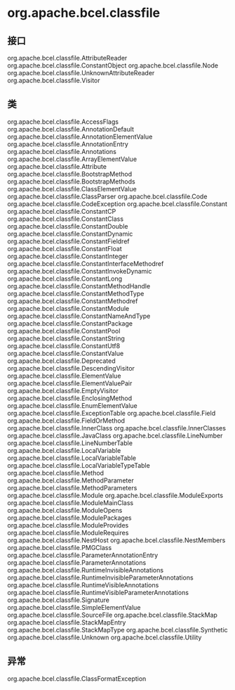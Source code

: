 # org.apache.bcel.classfile

## 接口

org.apache.bcel.classfile.AttributeReader
org.apache.bcel.classfile.ConstantObject
org.apache.bcel.classfile.Node
org.apache.bcel.classfile.UnknownAttributeReader
org.apache.bcel.classfile.Visitor

## 类

org.apache.bcel.classfile.AccessFlags
org.apache.bcel.classfile.AnnotationDefault
org.apache.bcel.classfile.AnnotationElementValue
org.apache.bcel.classfile.AnnotationEntry
org.apache.bcel.classfile.Annotations
org.apache.bcel.classfile.ArrayElementValue
org.apache.bcel.classfile.Attribute
org.apache.bcel.classfile.BootstrapMethod
org.apache.bcel.classfile.BootstrapMethods
org.apache.bcel.classfile.ClassElementValue
org.apache.bcel.classfile.ClassParser
org.apache.bcel.classfile.Code
org.apache.bcel.classfile.CodeException
org.apache.bcel.classfile.Constant
org.apache.bcel.classfile.ConstantCP
org.apache.bcel.classfile.ConstantClass
org.apache.bcel.classfile.ConstantDouble
org.apache.bcel.classfile.ConstantDynamic
org.apache.bcel.classfile.ConstantFieldref
org.apache.bcel.classfile.ConstantFloat
org.apache.bcel.classfile.ConstantInteger
org.apache.bcel.classfile.ConstantInterfaceMethodref
org.apache.bcel.classfile.ConstantInvokeDynamic
org.apache.bcel.classfile.ConstantLong
org.apache.bcel.classfile.ConstantMethodHandle
org.apache.bcel.classfile.ConstantMethodType
org.apache.bcel.classfile.ConstantMethodref
org.apache.bcel.classfile.ConstantModule
org.apache.bcel.classfile.ConstantNameAndType
org.apache.bcel.classfile.ConstantPackage
org.apache.bcel.classfile.ConstantPool
org.apache.bcel.classfile.ConstantString
org.apache.bcel.classfile.ConstantUtf8
org.apache.bcel.classfile.ConstantValue
org.apache.bcel.classfile.Deprecated
org.apache.bcel.classfile.DescendingVisitor
org.apache.bcel.classfile.ElementValue
org.apache.bcel.classfile.ElementValuePair
org.apache.bcel.classfile.EmptyVisitor
org.apache.bcel.classfile.EnclosingMethod
org.apache.bcel.classfile.EnumElementValue
org.apache.bcel.classfile.ExceptionTable
org.apache.bcel.classfile.Field
org.apache.bcel.classfile.FieldOrMethod
org.apache.bcel.classfile.InnerClass
org.apache.bcel.classfile.InnerClasses
org.apache.bcel.classfile.JavaClass
org.apache.bcel.classfile.LineNumber
org.apache.bcel.classfile.LineNumberTable
org.apache.bcel.classfile.LocalVariable
org.apache.bcel.classfile.LocalVariableTable
org.apache.bcel.classfile.LocalVariableTypeTable
org.apache.bcel.classfile.Method
org.apache.bcel.classfile.MethodParameter
org.apache.bcel.classfile.MethodParameters
org.apache.bcel.classfile.Module
org.apache.bcel.classfile.ModuleExports
org.apache.bcel.classfile.ModuleMainClass
org.apache.bcel.classfile.ModuleOpens
org.apache.bcel.classfile.ModulePackages
org.apache.bcel.classfile.ModuleProvides
org.apache.bcel.classfile.ModuleRequires
org.apache.bcel.classfile.NestHost
org.apache.bcel.classfile.NestMembers
org.apache.bcel.classfile.PMGClass
org.apache.bcel.classfile.ParameterAnnotationEntry
org.apache.bcel.classfile.ParameterAnnotations
org.apache.bcel.classfile.RuntimeInvisibleAnnotations
org.apache.bcel.classfile.RuntimeInvisibleParameterAnnotations
org.apache.bcel.classfile.RuntimeVisibleAnnotations
org.apache.bcel.classfile.RuntimeVisibleParameterAnnotations
org.apache.bcel.classfile.Signature
org.apache.bcel.classfile.SimpleElementValue
org.apache.bcel.classfile.SourceFile
org.apache.bcel.classfile.StackMap
org.apache.bcel.classfile.StackMapEntry
org.apache.bcel.classfile.StackMapType
org.apache.bcel.classfile.Synthetic
org.apache.bcel.classfile.Unknown
org.apache.bcel.classfile.Utility

## 异常

org.apache.bcel.classfile.ClassFormatException




